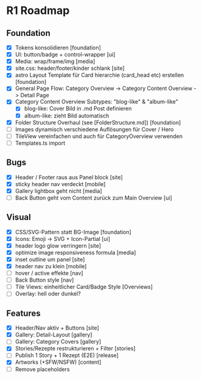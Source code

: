 # R1 Roadmap

## Foundation
- [x] Tokens konsolidieren [foundation]
- [x] UI: button/badge + control-wrapper [ui]
- [x] Media: wrap/frame/img [media]
- [x] site.css: header/footer/kinder schlank [site]
- [x] astro Layout Template für Card hierarchie (card_head etc) erstellen [foundation]
- [x] General Page Flow: Category Overview -> Category Content Overview -> Detail Page
- [x] Category Content Overview Subtypes: "blog-like" & "album-like"
    - [x] blog-like: Cover Bild in .md Post definieren
    - [x] album-like: zieht Bild automatisch
- [x] Folder Structure Overhaul (see [FolderStructure.md]) [foundation]
- [ ] Images dynamisch verschiedene Auflösungen für Cover / Hero
- [ ] TileView vereinfachen und auch für CategoryOverview verwenden
- [ ] Templates.ts import

## Bugs
- [x]  Header / Footer raus aus Panel block [site]
- [x]  sticky header nav verdeckt [mobile]
- [x] Gallery lightbox geht nicht [media]
- [ ] Back Button geht vom Content zurück zum Main Overview [ui]

## Visual
- [x] CSS/SVG-Pattern statt BG-Image [foundation]
- [x] Icons: Emoji → SVG + Icon-Partial [ui]
- [x] header logo glow verringern [site]
- [x] optimize image responsiveness formula [media]
- [x] inset outline um panel [site]
- [x] header nav zu klein [mobile]
- [ ] hover / active effekte [nav]
- [ ] Back Button style [nav]
- [ ] Tile Views: einheitlicher Card/Badge Style [Overviews]
- [ ] Overlay: hell oder dunkel?

## Features
- [x] Header/Nav aktiv + Buttons [site]
- [X] Gallery: Detail-Layout [gallery]
- [ ] Gallery: Category Covers [gallery]
- [x] Stories/Rezepte restrukturieren + Filter [stories]
- [ ] Publish 1 Story + 1 Rezept (E2E) [release]
- [X] Artworks (+SFW/NSFW) [content]
- [ ] Remove placeholders
